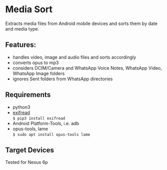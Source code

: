 # Media Sort

Extracts media files from Android mobile devices
and sorts them by date and media type.

## Features:

* handles video, image and audio files and sorts accordingly
* converts opus to mp3
* considers DCIM/Camera and WhatsApp Voice Notes, WhatsApp Video, WhatsApp Image folders
* ignores Sent folders from WhatsApp directories

## Requirements

* python3
* [exifread](https://pypi.org/project/ExifRead/)  
```$ pip3 install exifread```
* Android Platform-Tools, i.e. adb
* opus-tools, lame  
```$ sudo apt install opus-tools lame```

## Target Devices

Tested for Nexus 6p
